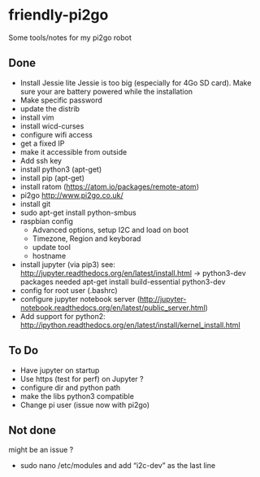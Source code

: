 # friendly-pi2go
Some tools/notes for my pi2go robot

## Done ##
- Install Jessie lite
Jessie is too big (especially for 4Go SD card). Make sure your are battery powered while the installation
- Make specific password
- update the distrib
- install vim
- install wicd-curses
- configure wifi access
- get a fixed IP
- make it accessible from outside
- Add ssh key
- install python3 (apt-get)
- install pip (apt-get)
- install ratom (https://atom.io/packages/remote-atom)
- pi2go http://www.pi2go.co.uk/
- install git
- sudo apt-get install python-smbus
- raspbian config
   - Advanced options, setup I2C and load on boot
   - Timezone, Region and keyborad
   - update tool
   - hostname
- install jupyter (via pip3) see: http://jupyter.readthedocs.org/en/latest/install.html -> python3-dev packages needed apt-get install build-essential python3-dev
- config for root user (.bashrc)
- configure jupyter notebook server (http://jupyter-notebook.readthedocs.org/en/latest/public_server.html)
- Add support for python2: http://ipython.readthedocs.org/en/latest/install/kernel_install.html

## To Do ##
- Have jupyter on startup
- Use https (test for perf) on Jupyter ?
- configure dir and python path
- make the libs python3 compatible
- Change pi user (issue now with pi2go)


## Not done ##
might be an issue ?
- sudo nano /etc/modules and add “i2c-dev” as the last line
